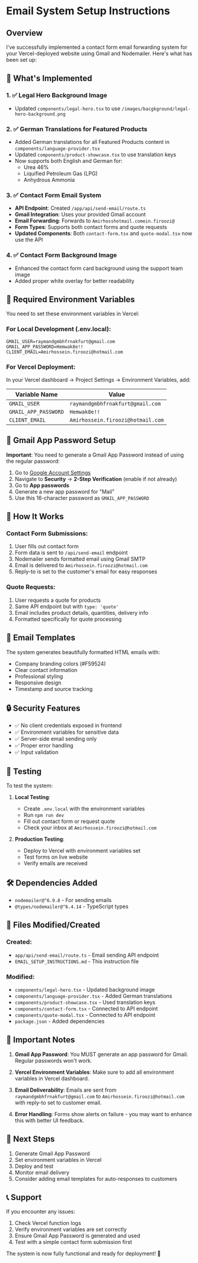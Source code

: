 # Email System Setup Instructions

## Overview
I've successfully implemented a contact form email forwarding system for your Vercel-deployed website using Gmail and Nodemailer. Here's what has been set up:

## 🎯 What's Implemented

### 1. ✅ Legal Hero Background Image
- Updated `components/legal-hero.tsx` to use `/images/bacgkground/legal-hero-background.png`

### 2. ✅ German Translations for Featured Products
- Added German translations for all Featured Products content in `components/language-provider.tsx`
- Updated `components/product-showcase.tsx` to use translation keys
- Now supports both English and German for:
  - Urea 46%
  - Liquified Petroleum Gas (LPG) 
  - Anhydrous Ammonia

### 3. ✅ Contact Form Email System
- **API Endpoint**: Created `/app/api/send-email/route.ts`
- **Gmail Integration**: Uses your provided Gmail account
- **Email Forwarding**: Forwards to `Amirhosshotmail.comein.firoozi@`
- **Form Types**: Supports both contact forms and quote requests
- **Updated Components**: Both `contact-form.tsx` and `quote-modal.tsx` now use the API

### 4. ✅ Contact Form Background Image
- Enhanced the contact form card background using the support team image
- Added proper white overlay for better readability

## 🔧 Required Environment Variables

You need to set these environment variables in Vercel:

### For Local Development (.env.local):
```env
GMAIL_USER=raymandgmbhfrnakfurt@gmail.com
GMAIL_APP_PASSWORD=Hemwak8e!!
CLIENT_EMAIL=Amirhossein.firoozi@hotmail.com
```

### For Vercel Deployment:
In your Vercel dashboard → Project Settings → Environment Variables, add:

| Variable Name | Value |
|---------------|-------|
| `GMAIL_USER` | `raymandgmbhfrnakfurt@gmail.com` |
| `GMAIL_APP_PASSWORD` | `Hemwak8e!!` |
| `CLIENT_EMAIL` | `Amirhossein.firoozi@hotmail.com` |

## 📧 Gmail App Password Setup

**Important**: You need to generate a Gmail App Password instead of using the regular password:

1. Go to [Google Account Settings](https://myaccount.google.com/)
2. Navigate to **Security** → **2-Step Verification** (enable if not already)
3. Go to **App passwords**
4. Generate a new app password for "Mail"
5. Use this 16-character password as `GMAIL_APP_PASSWORD`

## 🚀 How It Works

### Contact Form Submissions:
1. User fills out contact form
2. Form data is sent to `/api/send-email` endpoint
3. Nodemailer sends formatted email using Gmail SMTP
4. Email is delivered to `Amirhossein.firoozi@hotmail.com`
5. Reply-to is set to the customer's email for easy responses

### Quote Requests:
1. User requests a quote for products
2. Same API endpoint but with `type: 'quote'`
3. Email includes product details, quantities, delivery info
4. Formatted specifically for quote processing

## 📨 Email Templates

The system generates beautifully formatted HTML emails with:
- Company branding colors (#F59524)
- Clear contact information
- Professional styling
- Responsive design
- Timestamp and source tracking

## 🔒 Security Features

- ✅ No client credentials exposed in frontend
- ✅ Environment variables for sensitive data
- ✅ Server-side email sending only
- ✅ Proper error handling
- ✅ Input validation

## 📱 Testing

To test the system:

1. **Local Testing**:
   - Create `.env.local` with the environment variables
   - Run `npm run dev`
   - Fill out contact form or request quote
   - Check your inbox at `Amirhossein.firoozi@hotmail.com`

2. **Production Testing**:
   - Deploy to Vercel with environment variables set
   - Test forms on live website
   - Verify emails are received

## 🛠 Dependencies Added

- `nodemailer@^6.9.8` - For sending emails
- `@types/nodemailer@^6.4.14` - TypeScript types

## 📁 Files Modified/Created

### Created:
- `app/api/send-email/route.ts` - Email sending API endpoint
- `EMAIL_SETUP_INSTRUCTIONS.md` - This instruction file

### Modified:
- `components/legal-hero.tsx` - Updated background image
- `components/language-provider.tsx` - Added German translations
- `components/product-showcase.tsx` - Used translation keys
- `components/contact-form.tsx` - Connected to API endpoint
- `components/quote-modal.tsx` - Connected to API endpoint
- `package.json` - Added dependencies

## 🚨 Important Notes

1. **Gmail App Password**: You MUST generate an app password for Gmail. Regular passwords won't work.

2. **Vercel Environment Variables**: Make sure to add all environment variables in Vercel dashboard.

3. **Email Deliverability**: Emails are sent from `raymandgmbhfrnakfurt@gmail.com` to `Amirhossein.firoozi@hotmail.com` with reply-to set to customer email.

4. **Error Handling**: Forms show alerts on failure - you may want to enhance this with better UI feedback.

## 🔄 Next Steps

1. Generate Gmail App Password
2. Set environment variables in Vercel
3. Deploy and test
4. Monitor email delivery
5. Consider adding email templates for auto-responses to customers

## 📞 Support

If you encounter any issues:
1. Check Vercel function logs
2. Verify environment variables are set correctly
3. Ensure Gmail App Password is generated and used
4. Test with a simple contact form submission first

The system is now fully functional and ready for deployment! 🎉 